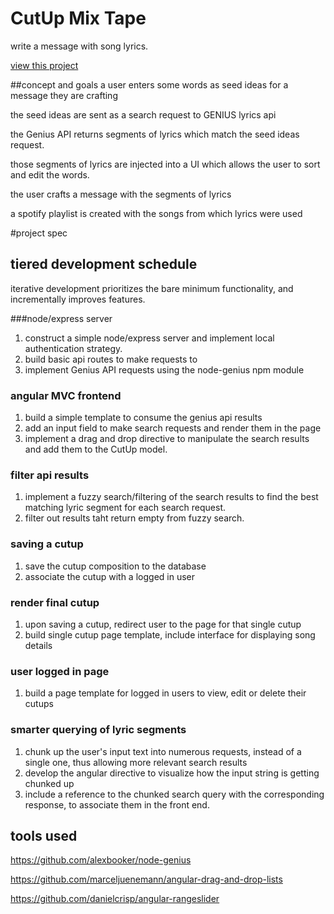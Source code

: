 # CutUp Mix Tape


write a message with song lyrics.

[view this project](https://stark-journey-3066.herokuapp.com/)


##concept and goals
a user enters some words as seed ideas for a message they are crafting

the seed ideas are sent as a search request to GENIUS lyrics api

the Genius API returns segments of lyrics which match the seed ideas request.

those segments of lyrics are injected into a UI which allows the user to sort and edit the words.

the user crafts a message with the segments of lyrics

a spotify playlist is created with the songs from which lyrics were used


#project spec
## tiered development schedule
iterative development prioritizes the bare minimum functionality, and incrementally improves features.


###node/express server
1. construct a simple node/express server and implement local authentication strategy.
2. build basic api routes to make requests to
3. implement Genius API requests using the node-genius npm module


### angular MVC frontend
1. build a simple template to consume the genius api results
2. add an input field to make search requests and render them in the page
3. implement a drag and drop directive to manipulate the search results and add them to the CutUp model.


### filter api results
1. implement a fuzzy search/filtering of the search results to find the best matching lyric segment for each search request.
2. filter out results taht return empty from fuzzy search.


### saving a cutup
1. save the cutup composition to the database
2. associate the cutup with a logged in user


### render final cutup
1. upon saving a cutup, redirect user to the page for that single cutup
2. build single cutup page template, include interface for displaying song details


### user logged in page
1. build a page template for logged in users to view, edit or delete their cutups

### smarter querying of lyric segments
1. chunk up the user's input text into numerous requests, instead of a single one, thus allowing more relevant search results
2. develop the <query> angular directive to visualize how the input string is getting chunked up
2. include a reference to the chunked search query with the corresponding response, to associate them in the front end.



## tools used
https://github.com/alexbooker/node-genius

https://github.com/marceljuenemann/angular-drag-and-drop-lists

https://github.com/danielcrisp/angular-rangeslider
